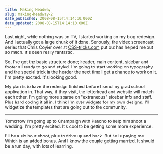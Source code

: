 ```yaml
---
title: Making Headway
slug: making-headway-2
date_published: 2008-08-15T14:14:10.000Z
date_updated: 2008-08-15T14:14:10.000Z
---
```


Last night, while nothing was on TV, I started working on my blog redesign. And I actually got a large chunk of it done. Seriously, the video screencast series that Chris Coyier over at [CSS-tricks.com](http://css-tricks.com) put out has helped me out so much. It's been really fantastic.

So, I've got the basic structure done; header, main content, sidebar and footer all ready to go and styled. I'm going to start working on typography and the special trick in the header the next time I get a chance to work on it. I'm pretty excited. It's looking good.

My plan is to have the redesign finished before I send my grad school application in. That way, if they visit, the letterhead and website will match each other. I'm going more sparse on "extraneous" sidebar info and stuff. Plus hard coding it all in. I think I'm over widgets for my own designs. I'll widgetize the templates that are going out to the community.

---

Tomorrow I'm going up to Champaign with Pancho to help him shoot a wedding. I'm pretty excited. It's cool to be getting some more experience.

I'll be a six hour shoot, plus to drive up and back. But he is paying me. Which is an added bonus. And I know the couple getting married. It should be a fun day, with lots of learning.
